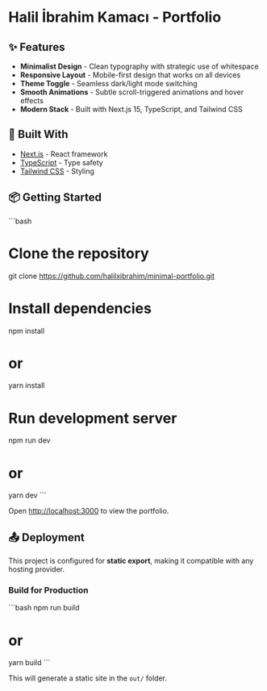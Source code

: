 # Halil İbrahim Kamacı - Portfolio


## ✨ Features

- **Minimalist Design** - Clean typography with strategic use of whitespace
- **Responsive Layout** - Mobile-first design that works on all devices
- **Theme Toggle** - Seamless dark/light mode switching
- **Smooth Animations** - Subtle scroll-triggered animations and hover effects
- **Modern Stack** - Built with Next.js 15, TypeScript, and Tailwind CSS

## 🚀 Built With

- [Next.js](https://nextjs.org/) - React framework
- [TypeScript](https://www.typescriptlang.org/) - Type safety
- [Tailwind CSS](https://tailwindcss.com/) - Styling

## 📦 Getting Started

\`\`\`bash
# Clone the repository
git clone https://github.com/halilxibrahim/minimal-portfolio.git

# Install dependencies
npm install
# or
yarn install

# Run development server
npm run dev
# or
yarn dev
\`\`\`

Open [http://localhost:3000](http://localhost:3000) to view the portfolio.

## 📤 Deployment

This project is configured for **static export**, making it compatible with any hosting provider.

### Build for Production

\`\`\`bash
npm run build
# or
yarn build
\`\`\`

This will generate a static site in the `out/` folder.

